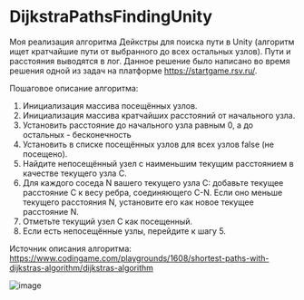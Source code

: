 # DijkstraPathsFindingUnity
Моя реализация алгоритма Дейкстры для поиска пути в Unity (алгоритм ищет кратчайшие пути от выбранного до всех остальных узлов).
Пути и расстояния выводятся в лог.
Данное решение было написано во время решения одной из задач на платформе https://startgame.rsv.ru/.

Пошаговое описание алгоритма:
1. Инициализация массива посещённых узлов.
2. Инициализация массива кратчайших расстояний от начального узла.
3. Установить расстояние до начального узла равным 0, а до остальных - бесконечность
4. Установить в списке посещённых узлов для всех узлов false (не посещено).
5. Найдите непосещённый узел с наименьшим текущим расстоянием в качестве текущего узла C.
6. Для каждого соседа N вашего текущего узла C: добавьте текущее расстояние C к весу ребра, соединяющего C-N. Если оно меньше текущего расстояния N, установите его как новое текущее расстояние N.
7. Отметьте текущий узел C как посещенный.
8. Если есть непосещённые узлы, перейдите к шагу 5.

Источник описания алгоритма: https://www.codingame.com/playgrounds/1608/shortest-paths-with-dijkstras-algorithm/dijkstras-algorithm

![image](https://user-images.githubusercontent.com/44582410/232083952-ae93ab8a-30a3-49c7-b9fc-8b44664c06a4.png)
